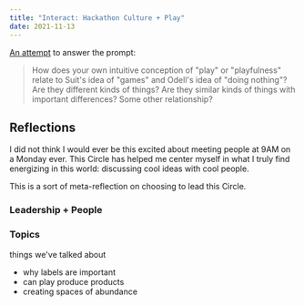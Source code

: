 ```yaml
---
title: "Interact: Hackathon Culture + Play"
date: 2021-11-13
---
```


[An attempt](posts/play.md) to answer the prompt:

> How does your own intuitive conception of "play" or "playfulness" relate to Suit's idea of "games" and Odell's idea of "doing nothing"? Are they different kinds of things? Are they similar kinds of things with important differences? Some other relationship?

## Reflections
I did not think I would ever be this excited about meeting people at 9AM on a Monday ever. This Circle has helped me center myself in what I truly find energizing in this world: discussing cool ideas with cool people.

This is a sort of meta-reflection on choosing to lead this Circle.

### Leadership + People


### Topics
things we've talked about
- why labels are important
- can play produce products
- creating spaces of abundance

